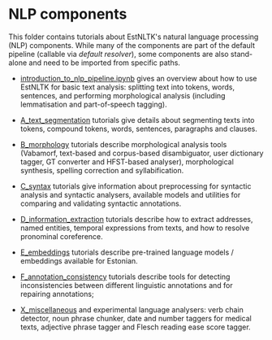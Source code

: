 NLP components
============

This folder contains tutorials about EstNLTK's natural language processing (NLP) components. 
While many of the components are part of the default pipeline (callable via _default resolver_), some components are also stand-alone and need to be imported from specific paths.

* [introduction_to_nlp_pipeline.ipynb](../basics/introduction_to_nlp_pipeline.ipynb) gives an overview about how to use EstNLTK for basic text analysis: splitting text into tokens, words, sentences, and performing morphological analysis (including lemmatisation and part-of-speech tagging).

* [A_text_segmentation](A_text_segmentation/) tutorials give details about segmenting texts into tokens, compound tokens, words, sentences, paragraphs and clauses.

* [B_morphology](B_morphology/) tutorials describe morphological analysis tools (Vabamorf, text-based and corpus-based disambiguator, user dictionary tagger, GT converter and HFST-based analyser), morphological synthesis, spelling correction and syllabification.

* [C_syntax](C_syntax/) tutorials give information about preprocessing for syntactic analysis and syntactic analysers, available models and utilities for comparing and validating syntactic annotations.

* [D_information_extraction](D_information_extraction/) tutorials describe how to extract addresses, named entities, temporal expressions from texts, and how to resolve pronominal coreference.

* [E_embeddings](E_embeddings/) tutorials describe pre-trained language models / embeddings available for Estonian.

* [F_annotation_consistency](F_annotation_consistency/) tutorials describe tools for detecting inconsistencies between different linguistic annotations and for repairing annotations;

* [X_miscellaneous](X_miscellaneous/) and experimental language analysers: verb chain detector, noun phrase chunker, date and number taggers for medical texts,  adjective phrase tagger and Flesch reading ease score tagger.


